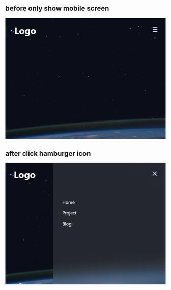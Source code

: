 ## before only show mobile screen
![](./img/before.jpg)

## after click hamburger icon
![](./img/after.jpg)